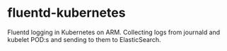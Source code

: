 # fluentd-kubernetes

Fluentd logging in Kubernetes on ARM. Collecting logs from journald and kubelet
POD:s and sending to them to ElasticSearch.

